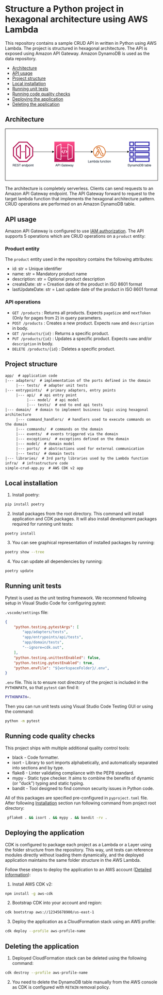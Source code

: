 # Structure a Python project in hexagonal architecture using AWS Lambda

This repository contains a sample CRUD API in written in Python using AWS Lambda. The project is structured in hexagonal architecture. The API is exposed using Amazon API Gateway. Amazon DynamoDB is used as the data repository.

  - [Architecture](#architecture)
  - [API usage](#api-usage)
  - [Project structure](#project-structure)
  - [Local installation](#local-installation)
  - [Running unit tests](#running-unit-tests)
  - [Running code quality checks](#running-other-code-quality-checks)
  - [Deploying the application](#deploying-the-application)
  - [Deleting the application](#deleting-the-application)

## Architecture

![Architecture](./docs/architecture.png)

The architecture is completely serverless. Clients can send requests to an Amazon API Gateway endpoint. The API Gateway forward to request to the target lambda function that implements the hexagonal architecture pattern. CRUD operations are performed on an Amazon DynamoDB table.

## API usage

Amazon API Gateway is configured to use [IAM authorization](https://docs.aws.amazon.com/apigateway/latest/developerguide/permissions.html). The API supports 5 operations which are CRUD operations on a `product` entity:

### Product entity

The `product` entity used in the repository contains the following attributes:

- id: str = Unique identifier
- name: str = Mandatory product name
- description: str = Optional product description
- createDate: str = Creation date of the product in ISO 8601 format
- lastUpdateDate: str = Last update date of the product in ISO 8601 format

### API operations

- `GET /products` : Returns all products. Expects `pageSize` and `nextToken` (Only for pages from 2) in query parameters.
- `POST /products` : Creates a new product. Expects `name` and `description` in body.
- `GET /products/{id}` : Returns a specific product.
- `PUT /products/{id}` : Updates a specific product. Expects `name` and/or `description` in body.
- `DELETE /products/{id}` : Deletes a specific product.

## Project structure
```
app/  # application code
|--- adapters/  # implementation of the ports defined in the domain
     |--- tests/  # adapter unit tests
|--- entrypoints/  # primary adapters, entry points
     |--- api/  # api entry point
          |--- model/  # api model
          |--- tests/  # end to end api tests
|--- domain/  # domain to implement business logic using hexagonal architecture
     |--- command_handlers/  # handlers used to execute commands on the domain
     |--- commands/  # commands on the domain
     |--- events/  # events triggered via the domain
     |--- exceptions/  # exceptions defined on the domain
     |--- model/  # domain model
     |--- ports/  # abstractions used for external communication
     |--- tests/  # domain tests
|--- libraries/  # 3rd party libraries used by the Lambda function
infra/  # infrastructure code
simple-crud-app.py  # AWS CDK v2 app
```

## Local installation

1. Install poetry:
```sh
pip install poetry
```
2. Install packages from the root directory. This command will install application and CDK packages. It will also install development packages required for running unit tests:
```
poetry install
```
3. You can see graphical representation of installed packages by running:
```sh
poetry show --tree
```
4. You can update all dependencies by running:
```sh
poetry update
```

## Running unit tests

Pytest is used as the unit testing framework. We recommend following setup in Visual Studio Code for configuring pytest:

`.vscode/settings` file:
```json
{
    "python.testing.pytestArgs": [
        "app/adapters/tests",
        "app/entrypoints/api/tests",
        "app/domain/tests",
        "--ignore=cdk.out",
    ],
    "python.testing.unittestEnabled": false,
    "python.testing.pytestEnabled": true,
    "python.envFile": "${workspaceFolder}/.env",
}
```

`.env` file. This is to ensure root directory of the project is included in the `PYTHONPATH`, so that `pytest` can find it:
```sh
PYTHONPATH=.
```

Then you can run unit tests using Visual Studio Code Testing GUI or using the command:

```sh
python -m pytest
```

## Running code quality checks
This project ships with multiple additional quality control tools:
- black - Code formatter.
- isort - Library to sort imports alphabetically, and automatically separated into sections and by type.
- flake8 - Linter validating compliance with the PEP8 standard.
- mypy - Static type checker. It aims to combine the benefits of dynamic (or "duck") typing and static typing.
- bandit - Tool designed to find common security issues in Python code.

All of this packages are specified pre-configured in `pyproject.toml` file. After following [Installation](#local-installation) section run following command from project root directory:
```sh
 pflake8 . && isort . && mypy . && bandit -rv .
```

## Deploying the application

CDK is configured to package each project as a Lambda or a Layer using the folder structure from the repository. This way, unit tests can reference modules directly without loading them dynamically, and the deployed application maintains the same folder structure in the AWS Lambda. 

Follow these steps to deploy the application to an AWS account ([Detailed information](https://docs.aws.amazon.com/cdk/v2/guide/getting_started.html)):

1. Install AWS CDK v2:
```sh
npm install -g aws-cdk
```
2. Bootstrap CDK into your account and region:
```sh
cdk bootstrap aws://12345678900/us-east-1
```
3. Deploy the application as a CloudFormation stack using an AWS profile:
```sh
cdk deploy --profile aws-profile-name
```

## Deleting the application

1. Deployed CloudFormation stack can be deleted using the following command:
```sh
cdk destroy --profile aws-profile-name
```
2. You need to delete the DynamoDB table manually from the AWS console as CDK is configured with `RETAIN` removal policy.


